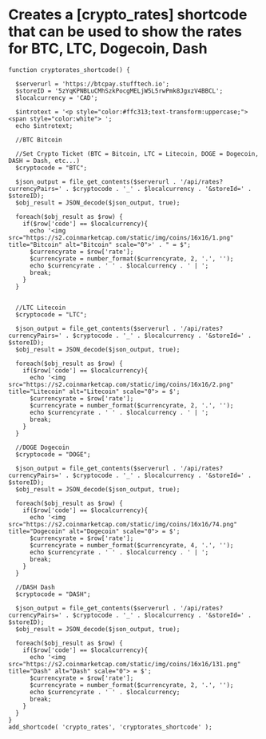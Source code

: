# Creates a [crypto_rates] shortcode that can be used to show the rates for BTC, LTC, Dogecoin, Dash

    function cryptorates_shortcode() {

      $serverurl = 'https://btcpay.stufftech.io';
      $storeID = '5zYqKPNBLuCMhSzkPocgMELjW5L5rwPmk8JgxzV4BBCL';
      $localcurrency = 'CAD';

      $introtext = '<p style="color:#ffc313;text-transform:uppercase;"><span style="color:white"> ';
      echo $introtext;

      //BTC Bitcoin

      //Set Crypto Ticket (BTC = Bitcoin, LTC = Litecoin, DOGE = Dogecoin, DASH = Dash, etc...)
      $cryptocode = "BTC";

      $json_output = file_get_contents($serverurl . '/api/rates?currencyPairs=' . $cryptocode . '_' . $localcurrency . '&storeId=' . $storeID);
      $obj_result = JSON_decode($json_output, true);

      foreach($obj_result as $row) {
        if($row['code'] == $localcurrency){
          echo '<img src="https://s2.coinmarketcap.com/static/img/coins/16x16/1.png" title="Bitcoin" alt="Bitcoin" scale="0">' . " = $";
          $currencyrate = $row['rate'];
          $currencyrate = number_format($currencyrate, 2, '.', '');
          echo $currencyrate . ' ' . $localcurrency . ' | ';
          break;
        }
      }


      //LTC Litecoin
      $cryptocode = "LTC";

      $json_output = file_get_contents($serverurl . '/api/rates?currencyPairs=' . $cryptocode . '_' . $localcurrency . '&storeId=' . $storeID);
      $obj_result = JSON_decode($json_output, true);

      foreach($obj_result as $row) {
        if($row['code'] == $localcurrency){
          echo '<img src="https://s2.coinmarketcap.com/static/img/coins/16x16/2.png" title="Litecoin" alt="Litecoin" scale="0"> = $';
          $currencyrate = $row['rate'];
          $currencyrate = number_format($currencyrate, 2, '.', '');
          echo $currencyrate . ' ' . $localcurrency . ' | ';
          break;
        }
      }

      //DOGE Dogecoin
      $cryptocode = "DOGE";

      $json_output = file_get_contents($serverurl . '/api/rates?currencyPairs=' . $cryptocode . '_' . $localcurrency . '&storeId=' . $storeID);
      $obj_result = JSON_decode($json_output, true);

      foreach($obj_result as $row) {
        if($row['code'] == $localcurrency){
          echo '<img src="https://s2.coinmarketcap.com/static/img/coins/16x16/74.png" title="Dogecoin" alt="Dogecoin" scale="0"> = $';
          $currencyrate = $row['rate'];
          $currencyrate = number_format($currencyrate, 4, '.', '');
          echo $currencyrate . ' ' . $localcurrency . ' | ';
          break;
        }
      }

      //DASH Dash
      $cryptocode = "DASH";

      $json_output = file_get_contents($serverurl . '/api/rates?currencyPairs=' . $cryptocode . '_' . $localcurrency . '&storeId=' . $storeID);
      $obj_result = JSON_decode($json_output, true);

      foreach($obj_result as $row) {
        if($row['code'] == $localcurrency){
          echo '<img src="https://s2.coinmarketcap.com/static/img/coins/16x16/131.png" title="Dash" alt="Dash" scale="0"> = $';
          $currencyrate = $row['rate'];
          $currencyrate = number_format($currencyrate, 2, '.', '');
          echo $currencyrate . ' ' . $localcurrency;
          break;
        }
      }
    }
    add_shortcode( 'crypto_rates', 'cryptorates_shortcode' );
